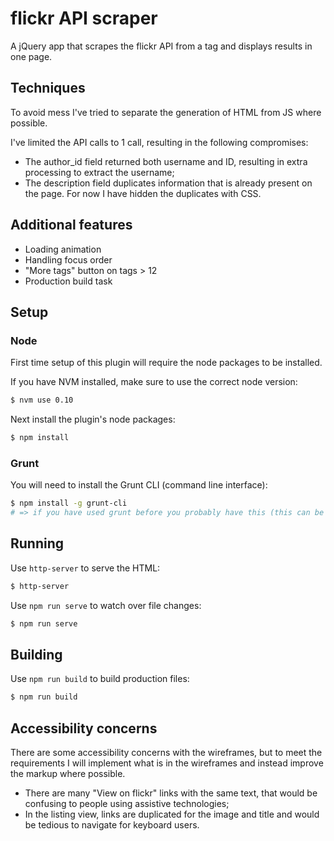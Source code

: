 # flickr API scraper
A jQuery app that scrapes the flickr API from a tag and displays results in one page.

## Techniques
To avoid mess I've tried to separate the generation of HTML from JS where possible.

I've limited the API calls to 1 call, resulting in the following compromises:
* The author_id field returned both username and ID, resulting in extra processing to extract the username;
* The description field duplicates information that is already present on the page. For now I have hidden the duplicates with CSS.

## Additional features
* Loading animation
* Handling focus order
* "More tags" button on tags > 12
* Production build task

## Setup
### Node
First time setup of this plugin will require the node packages to be installed.

If you have NVM installed, make sure to use the correct node version:
```bash
$ nvm use 0.10
```
Next install the plugin's node packages:

```bash
$ npm install
```

### Grunt
You will need to install the Grunt CLI (command line interface):

```bash
$ npm install -g grunt-cli
# => if you have used grunt before you probably have this (this can be run from any directory)
```

## Running
Use `http-server` to serve the HTML:
```bash
$ http-server
```

Use `npm run serve` to watch over file changes:
```bash
$ npm run serve
```

## Building
Use `npm run build` to build production files:
```bash
$ npm run build
```

## Accessibility concerns
There are some accessibility concerns with the wireframes, but to meet the requirements I will implement what is in the wireframes and instead improve the markup where possible.
* There are many "View on flickr" links with the same text, that would be confusing to people using assistive technologies;
* In the listing view, links are duplicated for the image and title and would be tedious to navigate for keyboard users.

